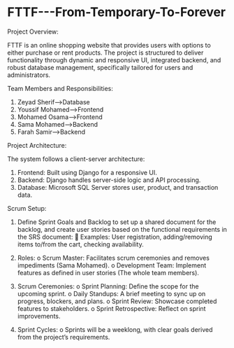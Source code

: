 # FTTF---From-Temporary-To-Forever

Project Overview:


FTTF is an online shopping website that provides users with options to either purchase or rent products. The project is structured to deliver functionality through dynamic and responsive UI, integrated backend, and robust database management, specifically tailored for users and administrators.


Team Members and Responsibilities:


1. Zeyad Sherif-->Database	
2. Youssif Mohamed-->Frontend
3. Mohamed Osama-->Frontend
4. Sama Mohamed-->Backend	
5. Farah Samir-->Backend	


Project Architecture:


The system follows a client-server architecture:


1. Frontend: Built using Django for a responsive UI.
2. Backend: Django handles server-side logic and API processing.
3. Database: Microsoft SQL Server stores user, product, and transaction data.


Scrum Setup:
1.	Define Sprint Goals and Backlog to set up a shared document for the backlog, and create user stories based on the functional requirements in the SRS document:
	Examples: User registration, adding/removing items to/from the cart, checking availability.


2.	Roles:
o	Scrum Master: Facilitates scrum ceremonies and removes impediments (Sama Mohamed).
o	Development Team: Implement features as defined in user stories (The whole team members).


3.	Scrum Ceremonies:
o	Sprint Planning: Define the scope for the upcoming sprint.
o	Daily Standups: A brief meeting to sync up on progress, blockers, and plans.
o	Sprint Review: Showcase completed features to stakeholders.
o	Sprint Retrospective: Reflect on sprint improvements.


4.	Sprint Cycles:
o	Sprints will be a weeklong, with clear goals derived from the project’s requirements.
